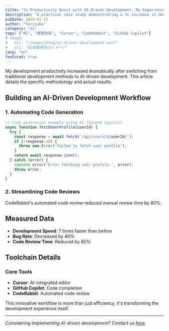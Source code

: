 ```yaml
---
title: "7x Productivity Boost with AI-Driven Development: My Experience"
description: "A practical case study demonstrating a 7x increase in development speed using a workflow incorporating cutting-edge AI tools."
pubDate: 2024-01-15
author: "Terisuke"
category: "ai"
tags: ["AI", "開発効率", "Cursor", "CodeRabbit", "GitHub Copilot"]
# image:
#   url: "/images/blog/ai-driven-development.avif"
#   alt: "AI駆動開発のイメージ"
lang: "en"
featured: true
---
```

My development productivity increased dramatically after switching from traditional development methods to AI-driven development. This article details the specific methodology and actual results.

## Building an AI-Driven Development Workflow

### 1. Automating Code Generation

```javascript
// Code generation example using AI (GitHub Copilot)
async function fetchUserProfile(userId) {
  try {
    const response = await fetch(`/api/users/${userId}`);
    if (!response.ok) {
      throw new Error('Failed to fetch user profile');
    }
    return await response.json();
  } catch (error) {
    console.error('Error fetching user profile:', error);
    throw error;
  }
}
```

### 2. Streamlining Code Reviews

CodeRabbit's automated code review reduced manual review time by 80%.

## Measured Data

- **Development Speed**: 7 times faster than before
- **Bug Rate**: Decreased by 40%
- **Code Review Time**: Reduced by 80%

## Toolchain Details

### Core Tools
- **Cursor**: AI-integrated editor
- **GitHub Copilot**: Code completion
- **CodeRabbit**: Automated code review

This innovative workflow is more than just efficiency; it's transforming the development experience itself.

---

*Considering implementing AI-driven development?  Contact us [here](/contact).*